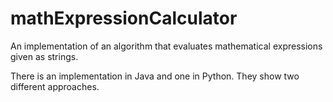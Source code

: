 # mathExpressionCalculator
An implementation of an algorithm that evaluates mathematical expressions given as strings.

There is an implementation in Java and one in Python. They show two different approaches.
